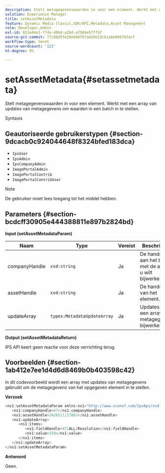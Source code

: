 ```yaml
---
description: Stelt metagegevenswaarden in voor een element. Werkt met een array van updates van metagegevens om waarden in een batch in te stellen.
solution: Experience Manager
title: setAssetMetadata
feature: Dynamic Media Classic,SDK/API,Metadata,Asset Management
role: Developer,Admin
exl-id: 811e44e1-774a-49bd-a2bd-a7504e5f7f5f
source-git-commit: 77c88d5fe20e048f6fad2bb23cb1abe090793acf
workflow-type: tm+mt
source-wordcount: '123'
ht-degree: 0%

---
```


# setAssetMetadata{#setassetmetadata}

Stelt metagegevenswaarden in voor een element. Werkt met een array van updates van metagegevens om waarden in een batch in te stellen.

Syntaxis

## Geautoriseerde gebruikerstypen {#section-9dcacb0c924044648f8324bfed183dca}

* `IpsUser`
* `IpsAdmin`
* `IpsCompanyAdmin`
* `ImagePortalAdmin`
* `ImagePortalContrib`
* `ImagePortalContribUser`

>[!NOTE]
>
>De gebruiker moet lees toegang tot het middel hebben.

## Parameters {#section-bcdcff30905e444388811e897b2824bd}

**Input (setAssetMetadataParam)**

| Naam | Type | Vereist | Beschrijving |
|---|---|---|---|
| companyHandle | `xsd:string` | Ja | De handgreep aan het bedrijf met de activa u wilt bijwerken. |
| assetHandle | `xsd:string` | Ja | De handgreep van het element. |
| updateArray | `types:MetadataUpdateArray` | Ja | Updates in een array met metagegevens bijwerken. |

**Output (setAssetMetadataReturn)**

IPS API keert geen reactie voor deze verrichting terug.

## Voorbeelden {#section-1ab412e7ee1d4d6d8469b0b403598c42}

In dit codevoorbeeld wordt een array met updates van metagegevens gebruikt om de metagegevens van het opgegeven element in te stellen.

**Verzoek**

```java
<ns1:setAssetMetadataParam xmlns:ns1="http://www.scene7.com/IpsApi/xsd">
   <ns1:companyHandle>47</ns1:companyHandle>
   <ns1:assetHandle>24265|1|17061</ns1:assetHandle>
   <ns1:updateArray>
      <ns1:items>
         <ns1:fieldHandle>47|ALL|Resolution</ns1:fieldHandle>
         <ns1:value>320</ns1:value>
      </ns1:items>
   </ns1:updateArray>
</ns1:setAssetMetadataParam>
```

**Antwoord**

Geen.
